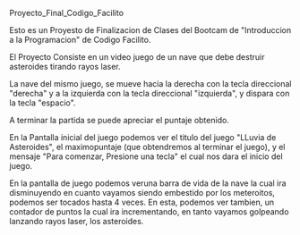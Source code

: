 Proyecto_Final_Codigo_Facilito

Esto es un Proyesto de Finalizacion de Clases del Bootcam de "Introduccion a la Programacion" de Codigo Facilito.

El Proyecto Consiste en un video juego de un nave que debe destruir asteroides tirando rayos laser.

La nave del mismo juego, se mueve hacia la derecha con la tecla direccional "derecha" y a la izquierda con la tecla direccional "izquierda", y dispara con la tecla 
"espacio".

A terminar la partida se puede apreciar el puntaje obtenido.

En la Pantalla inicial del juego podemos ver el titulo del juego "LLuvia de Asteroides", el maximopuntaje (que obtendremos al terminar el juego), y el mensaje "Para 
comenzar, Presione una tecla" el cual nos dara el inicio del juego.

En la pantalla de juego podemos veruna barra de vida de la nave la cual ira disminuyendo en cuanto vayamos siendo embestido por los meteroitos, podemos ser tocados 
hasta 4 veces.
En esta, podemos ver tambien, un contador de puntos la cual ira incrementando, en tanto vayamos golpeando lanzando rayos laser, los asteroides.

